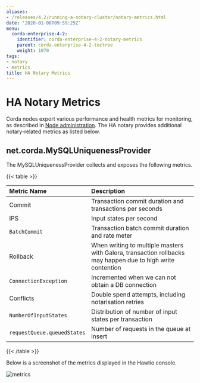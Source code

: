 ```yaml
---
aliases:
- /releases/4.2/running-a-notary-cluster/notary-metrics.html
date: '2020-01-08T09:59:25Z'
menu:
  corda-enterprise-4-2:
    identifier: corda-enterprise-4-2-notary-metrics
    parent: corda-enterprise-4-2-toctree
    weight: 1070
tags:
- notary
- metrics
title: HA Notary Metrics
---
```



# HA Notary Metrics

Corda nodes export various performance and health metrics for monitoring, as
described in [Node administration](../node-administration.md). The HA notary provides additional
notary-related metrics as listed below.


## net.corda.MySQLUniquenessProvider

The MySQLUniquenessProvider collects and exposes the following metrics.


{{< table >}}

|Metric Name|Description|
|:-----------------------------|:------------------------------------------------------------------------------|
|Commit|Transaction commit duration and transactions per seconds|
|IPS|Input states per second|
|`BatchCommit`|Transaction batch commit duration and rate meter|
|Rollback|When writing to multiple masters with Galera, transaction rollbacks may happen due to high write contention|
|`ConnectionException`|Incremented when we can not obtain a DB connection|
|Conflicts|Double spend attempts, including notarisation retries|
|`NumberOfInputStates`|Distribution of number of input states per transaction|
|`requestQueue.queuedStates`|Number of requests in the queue at insert|

{{< /table >}}

Below is a screenshot of the metrics displayed in the Hawtio console.

![metrics](/en/metrics.png "metrics")
